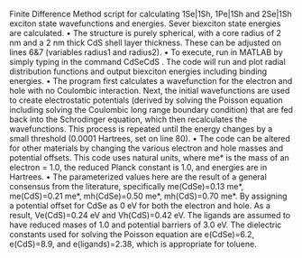 Finite Difference Method script for calculating 1Se|1Sh, 1Pe|1Sh and 2Se|1Sh exciton state wavefunctions and energies. Sever biexciton state energies are calculated. 
•	The structure is purely spherical, with a core radius of 2 nm and a 2 nm thick CdS shell layer thickness. These can be adjusted on lines 6&7 (variables radius1 and radius2). 
•	To execute, run in MATLAB by simply typing in the command CdSeCdS . The code will run and plot radial distribution functions and output biexciton energies including binding energies. 
•	The program first calculates a wavefunction for the electron and hole with no Coulombic interaction. Next, the initial wavefunctions are used to create electrostatic potentials (derived by solving the Poisson equation including solving the Coulombic long range boundary condition) that are fed back into the Schrodinger equation, which then recalculates the wavefunctions. This process is repeated until the energy changes by a small threshold (0.0001 Hartrees, set on line 80). 
•	The code can be altered for other materials by changing the various electron and hole masses and potential offsets. This code uses natural units, where me* is the mass of an electron = 1.0, the reduced Planck constant is 1.0, and energies are in Hartrees. 
•	The parameterized values here are the result of a general consensus from the literature, specifically me(CdSe)=0.13 me*, me(CdS)=0.21 me*, mh(CdSe)=0.50 me*, mh(CdS)=0.70 me*. By assigning a potential offset for CdSe as 0 eV for both the electron and hole. As a result, Ve(CdS)=0.24 eV and Vh(CdS)=0.42 eV. The ligands are assumed to have reduced mases of 1.0 and potential barriers of 3.0 eV. The dielectric constants used for solving the Poisson equation are e(CdSe)=6.2, e(CdS)=8.9, and e(ligands)=2.38, which is appropriate for toluene.
